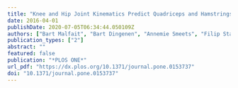 ```yaml
---
title: "Knee and Hip Joint Kinematics Predict Quadriceps and Hamstrings Neuromuscular Activation Patterns in Drop Jump Landings"
date: 2016-04-01
publishDate: 2020-07-05T06:34:44.050109Z
authors: ["Bart Malfait", "Bart Dingenen", "Annemie Smeets", "Filip Staes", "Todd Pataky", "Mark A. Robinson", "Jos Vanrenterghem", "Sabine Verschueren"]
publication_types: ["2"]
abstract: ""
featured: false
publication: "*PLOS ONE*"
url_pdf: "https://dx.plos.org/10.1371/journal.pone.0153737"
doi: "10.1371/journal.pone.0153737"
---
```


